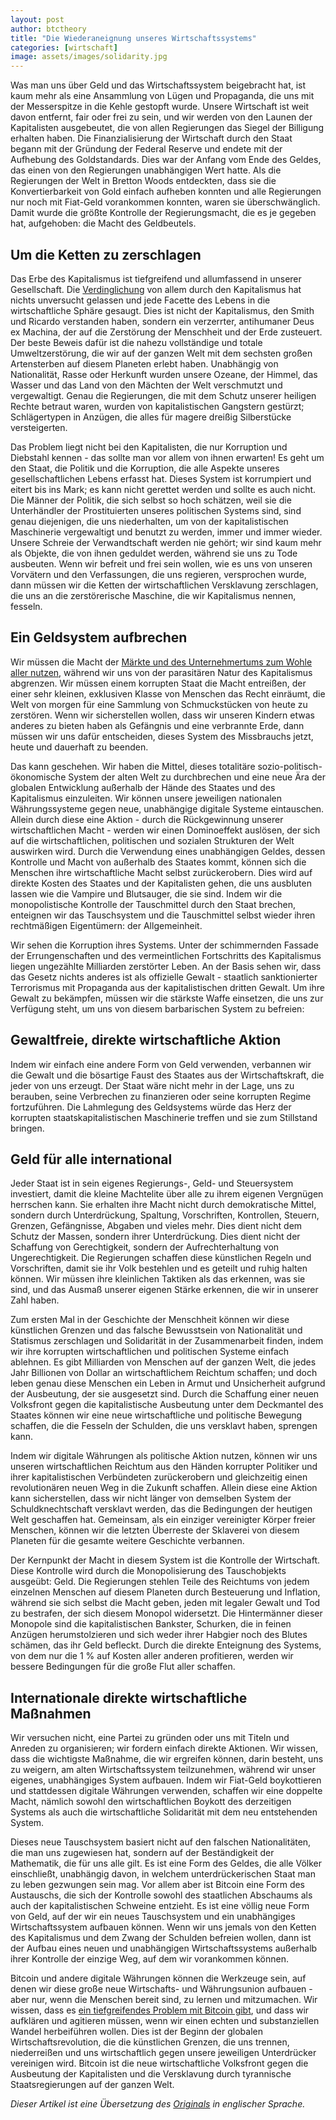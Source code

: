 ```yaml
---
layout: post
author: btctheory
title: "Die Wiederaneignung unseres Wirtschaftssystems"
categories: [wirtschaft]
image: assets/images/solidarity.jpg
---
```


Was man uns über Geld und das Wirtschaftssystem beigebracht hat, ist kaum mehr als eine Ansammlung von Lügen und Propaganda, die uns mit der Messerspitze in die Kehle gestopft wurde. Unsere Wirtschaft ist weit davon entfernt, fair oder frei zu sein, und wir werden von den Launen der Kapitalisten ausgebeutet, die von allen Regierungen das Siegel der Billigung erhalten haben. Die Finanzialisierung der Wirtschaft durch den Staat begann mit der Gründung der Federal Reserve und endete mit der Aufhebung des Goldstandards. Dies war der Anfang vom Ende des Geldes, das einen von den Regierungen unabhängigen Wert hatte. Als die Regierungen der Welt in Bretton Woods entdeckten, dass sie die Konvertierbarkeit von Gold einfach aufheben konnten und alle Regierungen nur noch mit Fiat-Geld vorankommen konnten, waren sie überschwänglich. Damit wurde die größte Kontrolle der Regierungsmacht, die es je gegeben hat, aufgehoben: die Macht des Geldbeutels.

## Um die Ketten zu zerschlagen

Das Erbe des Kapitalismus ist tiefgreifend und allumfassend in unserer Gesellschaft. Die [Verdinglichung](https://de.wikipedia.org/wiki/Verdinglichung) von allem durch den Kapitalismus hat nichts unversucht gelassen und jede Facette des Lebens in die wirtschaftliche Sphäre gesaugt. Dies ist nicht der Kapitalismus, den Smith und Ricardo verstanden haben, sondern ein verzerrter, antihumaner Deus ex Machina, der auf die Zerstörung der Menschheit und der Erde zusteuert. Der beste Beweis dafür ist die nahezu vollständige und totale Umweltzerstörung, die wir auf der ganzen Welt mit dem sechsten großen Artensterben auf diesem Planeten erlebt haben. Unabhängig von Nationalität, Rasse oder Herkunft wurden unsere Ozeane, der Himmel, das Wasser und das Land von den Mächten der Welt verschmutzt und vergewaltigt. Genau die Regierungen, die mit dem Schutz unserer heiligen Rechte betraut waren, wurden von kapitalistischen Gangstern gestürzt; Schlägertypen in Anzügen, die alles für magere dreißig Silberstücke versteigerten.

Das Problem liegt nicht bei den Kapitalisten, die nur Korruption und Diebstahl kennen - das sollte man vor allem von ihnen erwarten! Es geht um den Staat, die Politik und die Korruption, die alle Aspekte unseres gesellschaftlichen Lebens erfasst hat. Dieses System ist korrumpiert und eitert bis ins Mark; es kann nicht gerettet werden und sollte es auch nicht. Die Männer der Politik, die sich selbst so hoch schätzen, weil sie die Unterhändler der Prostituierten unseres politischen Systems sind, sind genau diejenigen, die uns niederhalten, um von der kapitalistischen Maschinerie vergewaltigt und benutzt zu werden, immer und immer wieder. Unsere Schreie der Verwandtschaft werden nie gehört; wir sind kaum mehr als Objekte, die von ihnen geduldet werden, während sie uns zu Tode ausbeuten. Wenn wir befreit und frei sein wollen, wie es uns von unseren Vorvätern und den Verfassungen, die uns regieren, versprochen wurde, dann müssen wir die Ketten der wirtschaftlichen Versklavung zerschlagen, die uns an die zerstörerische Maschine, die wir Kapitalismus nennen, fesseln.

## Ein Geldsystem aufbrechen

Wir müssen die Macht der [Märkte und des Unternehmertums zum Wohle aller nutzen](https://btctheory.com/2014/12/31/entrepreneurs-and-capitalist/), während wir uns von der parasitären Natur des Kapitalismus abgrenzen. Wir müssen einem korrupten Staat die Macht entreißen, der einer sehr kleinen, exklusiven Klasse von Menschen das Recht einräumt, die Welt von morgen für eine Sammlung von Schmuckstücken von heute zu zerstören. Wenn wir sicherstellen wollen, dass wir unseren Kindern etwas anderes zu bieten haben als Gefängnis und eine verbrannte Erde, dann müssen wir uns dafür entscheiden, dieses System des Missbrauchs jetzt, heute und dauerhaft zu beenden.

Das kann geschehen. Wir haben die Mittel, dieses totalitäre sozio-politisch-ökonomische System der alten Welt zu durchbrechen und eine neue Ära der globalen Entwicklung außerhalb der Hände des Staates und des Kapitalismus einzuleiten. Wir können unsere jeweiligen nationalen Währungssysteme gegen neue, unabhängige digitale Systeme eintauschen. Allein durch diese eine Aktion - durch die Rückgewinnung unserer wirtschaftlichen Macht - werden wir einen Dominoeffekt auslösen, der sich auf die wirtschaftlichen, politischen und sozialen Strukturen der Welt auswirken wird. Durch die Verwendung eines unabhängigen Geldes, dessen Kontrolle und Macht von außerhalb des Staates kommt, können sich die Menschen ihre wirtschaftliche Macht selbst zurückerobern. Dies wird auf direkte Kosten des Staates und der Kapitalisten gehen, die uns ausbluten lassen wie die Vampire und Blutsauger, die sie sind. Indem wir die monopolistische Kontrolle der Tauschmittel durch den Staat brechen, enteignen wir das Tauschsystem und die Tauschmittel selbst wieder ihren rechtmäßigen Eigentümern: der Allgemeinheit.

Wir sehen die Korruption ihres Systems. Unter der schimmernden Fassade der Errungenschaften und des vermeintlichen Fortschritts des Kapitalismus liegen ungezählte Milliarden zerstörter Leben. An der Basis sehen wir, dass das Gesetz nichts anderes ist als offizielle Gewalt - staatlich sanktionierter Terrorismus mit Propaganda aus der kapitalistischen dritten Gewalt. Um ihre Gewalt zu bekämpfen, müssen wir die stärkste Waffe einsetzen, die uns zur Verfügung steht, um uns von diesem barbarischen System zu befreien:

## Gewaltfreie, direkte wirtschaftliche Aktion

Indem wir einfach eine andere Form von Geld verwenden, verbannen wir die Gewalt und die bösartige Faust des Staates aus der Wirtschaftskraft, die jeder von uns erzeugt. Der Staat wäre nicht mehr in der Lage, uns zu berauben, seine Verbrechen zu finanzieren oder seine korrupten Regime fortzuführen. Die Lahmlegung des Geldsystems würde das Herz der korrupten staatskapitalistischen Maschinerie treffen und sie zum Stillstand bringen.

## Geld für alle international

Jeder Staat ist in sein eigenes Regierungs-, Geld- und Steuersystem investiert, damit die kleine Machtelite über alle zu ihrem eigenen Vergnügen herrschen kann. Sie erhalten ihre Macht nicht durch demokratische Mittel, sondern durch Unterdrückung, Spaltung, Vorschriften, Kontrollen, Steuern, Grenzen, Gefängnisse, Abgaben und vieles mehr. Dies dient nicht dem Schutz der Massen, sondern ihrer Unterdrückung. Dies dient nicht der Schaffung von Gerechtigkeit, sondern der Aufrechterhaltung von Ungerechtigkeit. Die Regierungen schaffen diese künstlichen Regeln und Vorschriften, damit sie ihr Volk bestehlen und es geteilt und ruhig halten können. Wir müssen ihre kleinlichen Taktiken als das erkennen, was sie sind, und das Ausmaß unserer eigenen Stärke erkennen, die wir in unserer Zahl haben.

Zum ersten Mal in der Geschichte der Menschheit können wir diese künstlichen Grenzen und das falsche Bewusstsein von Nationalität und Statismus zerschlagen und Solidarität in der Zusammenarbeit finden, indem wir ihre korrupten wirtschaftlichen und politischen Systeme einfach ablehnen. Es gibt Milliarden von Menschen auf der ganzen Welt, die jedes Jahr Billionen von Dollar an wirtschaftlichem Reichtum schaffen; und doch leben genau diese Menschen ein Leben in Armut und Unsicherheit aufgrund der Ausbeutung, der sie ausgesetzt sind. Durch die Schaffung einer neuen Volksfront gegen die kapitalistische Ausbeutung unter dem Deckmantel des Staates können wir eine neue wirtschaftliche und politische Bewegung schaffen, die die Fesseln der Schulden, die uns versklavt haben, sprengen kann.

Indem wir digitale Währungen als politische Aktion nutzen, können wir uns unseren wirtschaftlichen Reichtum aus den Händen korrupter Politiker und ihrer kapitalistischen Verbündeten zurückerobern und gleichzeitig einen revolutionären neuen Weg in die Zukunft schaffen. Allein diese eine Aktion kann sicherstellen, dass wir nicht länger von demselben System der Schuldknechtschaft versklavt werden, das die Bedingungen der heutigen Welt geschaffen hat. Gemeinsam, als ein einziger vereinigter Körper freier Menschen, können wir die letzten Überreste der Sklaverei von diesem Planeten für die gesamte weitere Geschichte verbannen.

Der Kernpunkt der Macht in diesem System ist die Kontrolle der Wirtschaft. Diese Kontrolle wird durch die Monopolisierung des Tauschobjekts ausgeübt: Geld. Die Regierungen stehlen Teile des Reichtums von jedem einzelnen Menschen auf diesem Planeten durch Besteuerung und Inflation, während sie sich selbst die Macht geben, jeden mit legaler Gewalt und Tod zu bestrafen, der sich diesem Monopol widersetzt. Die Hintermänner dieser Monopole sind die kapitalistischen Bankster, Schurken, die in feinen Anzügen herumstolzieren und sich weder ihrer Habgier noch des Blutes schämen, das ihr Geld befleckt. Durch die direkte Enteignung des Systems, von dem nur die 1 % auf Kosten aller anderen profitieren, werden wir bessere Bedingungen für die große Flut aller schaffen.

## Internationale direkte wirtschaftliche Maßnahmen

Wir versuchen nicht, eine Partei zu gründen oder uns mit Titeln und Anreden zu organisieren; wir fordern einfach direkte Aktionen. Wir wissen, dass die wichtigste Maßnahme, die wir ergreifen können, darin besteht, uns zu weigern, am alten Wirtschaftssystem teilzunehmen, während wir unser eigenes, unabhängiges System aufbauen. Indem wir Fiat-Geld boykottieren und stattdessen digitale Währungen verwenden, schaffen wir eine doppelte Macht, nämlich sowohl den wirtschaftlichen Boykott des derzeitigen Systems als auch die wirtschaftliche Solidarität mit dem neu entstehenden System.

Dieses neue Tauschsystem basiert nicht auf den falschen Nationalitäten, die man uns zugewiesen hat, sondern auf der Beständigkeit der Mathematik, die für uns alle gilt. Es ist eine Form des Geldes, die alle Völker einschließt, unabhängig davon, in welchem unterdrückerischen Staat man zu leben gezwungen sein mag. Vor allem aber ist Bitcoin eine Form des Austauschs, die sich der Kontrolle sowohl des staatlichen Abschaums als auch der kapitalistischen Schweine entzieht. Es ist eine völlig neue Form von Geld, auf der wir ein neues Tauschsystem und ein unabhängiges Wirtschaftssystem aufbauen können. Wenn wir uns jemals von den Ketten des Kapitalismus und dem Zwang der Schulden befreien wollen, dann ist der Aufbau eines neuen und unabhängigen Wirtschaftssystems außerhalb ihrer Kontrolle der einzige Weg, auf dem wir vorankommen können.

Bitcoin und andere digitale Währungen können die Werkzeuge sein, auf denen wir diese große neue Wirtschafts- und Währungsunion aufbauen - aber nur, wenn die Menschen bereit sind, zu lernen und mitzumachen. Wir wissen, dass es [ein tiefgreifendes Problem mit Bitcoin gibt](https://btctheory.com/2015/01/08/bitcoins-people-problem/), und dass wir aufklären und agitieren müssen, wenn wir einen echten und substanziellen Wandel herbeiführen wollen. Dies ist der Beginn der globalen Wirtschaftsrevolution, die die künstlichen Grenzen, die uns trennen, niederreißen und uns wirtschaftlich gegen unsere jeweiligen Unterdrücker vereinigen wird. Bitcoin ist die neue wirtschaftliche Volksfront gegen die Ausbeutung der Kapitalisten und die Versklavung durch tyrannische Staatsregierungen auf der ganzen Welt.

_Dieser Artikel ist eine Übersetzung des [Originals](https://btctheory.com/2015/05/13/the-reappropriation-of-our-economic-system/) in englischer Sprache._
